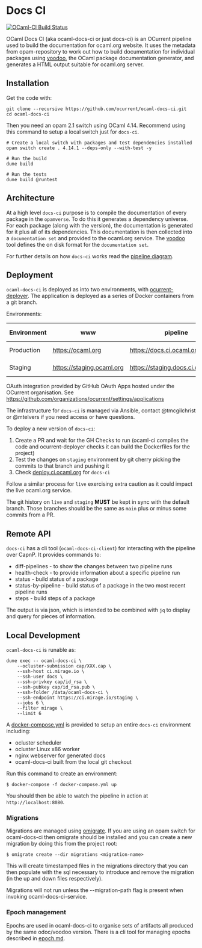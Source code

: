 # Docs CI

[![OCaml-CI Build Status](https://img.shields.io/endpoint?url=https%3A%2F%2Focaml.ci.dev%2Fbadge%2Focurrent%2Focaml-docs-ci%2Fmain&logo=ocaml)](https://ocaml.ci.dev/github/ocurrent/ocaml-docs-ci)

OCaml Docs CI (aka ocaml-docs-ci or just docs-ci) is an OCurrent pipeline used to build the documentation for ocaml.org website.
It uses the metadata from opam-repository to work out how to build documentation for individual packages using [voodoo](https://github.com/ocaml-doc/voodoo), the OCaml package documentation generator, and generates a HTML output suitable for ocaml.org server.

## Installation

Get the code with:

```shell
git clone --recursive https://github.com/ocurrent/ocaml-docs-ci.git
cd ocaml-docs-ci
```

Then you need an opam 2.1 switch using OCaml 4.14. Recommend using this command to setup a local switch just for `docs-ci`.

```shell
# Create a local switch with packages and test dependencies installed
opam switch create . 4.14.1 --deps-only --with-test -y

# Run the build
dune build

# Run the tests
dune build @runtest
```

## Architecture

At a high level `docs-ci` purpose is to compile the documentation of every package in the `opamverse`. To do this it generates
a dependency universe. For each package (along with the version), the documentation is generated for it plus all of its
dependencies. This documentation is then collected into a `documentation set` and provided to the ocaml.org service.
The [voodoo](https://github.com/ocaml-doc/voodoo) tool defines the on disk format for the `documentation set`.

For further details on how `docs-ci` works read the [pipeline diagram](doc/pipeline-diagram.md).

## Deployment

`ocaml-docs-ci` is deployed as into two environments, with [ocurrent-deployer](https://deploy.ci.ocaml.org/?repo=ocurrent/ocaml-docs-ci&). The application is deployed as a series of Docker containers from a git branch.

Environments:

| Environment | www                       | pipeline                          | git branch | data                               | voodoo branch |
| ----------- | ------------------------- | --------------------------------- | ---------- | ---------------------------------- | ------------- |
| Production  | https://ocaml.org         | https://docs.ci.ocaml.org         | live       | http://docs-data.ocaml.org         | main          |
| Staging     | https://staging.ocaml.org | https://staging.docs.ci.ocaml.org | staging    | http://staging.docs-data.ocaml.org | staging       |

OAuth integration provided by GitHub OAuth Apps hosted under the OCurrent organisation.
See https://github.com/organizations/ocurrent/settings/applications

The infrastructure for `docs-ci` is managed via Ansible, contact @tmcgilchrist or @mtelvers if you need access or have questions.

To deploy a new version of `docs-ci`:

1. Create a PR and wait for the GH Checks to run (ocaml-ci compiles the code and ocurrent-deployer checks it can build the Dockerfiles for the project)
1. Test the changes on `staging` environment by git cherry picking the commits to that branch and pushing it
1. Check [deploy.ci.ocaml.org](https://deploy.ci.ocaml.org/?repo=ocurrent/ocaml-docs-ci&) for `docs-ci`

Follow a similar process for `live` exercising extra caution as it could impact the live ocaml.org service.

The git history on `live` and `staging` **MUST** be kept in sync with the default branch.
Those branches should be the same as `main` plus or minus some commits from a PR.

## Remote API

`docs-ci` has a cli tool (`ocaml-docs-ci-client`) for interacting with the pipeline over CapnP. It provides commands to:

 * diff-pipelines - to show the changes between two pipeline runs
 * health-check - to provide information about a specific pipeline run
 * status - build status of a package
 * status-by-pipeline - build status of a package in the two most recent pipeline runs
 * steps - build steps of a package

The output is via json, which is intended to be combined with `jq` to display and query for pieces of information.

## Local Development

`ocaml-docs-ci` is runable as:

```
dune exec -- ocaml-docs-ci \
    --ocluster-submission cap/XXX.cap \
    --ssh-host ci.mirage.io \
    --ssh-user docs \
    --ssh-privkey cap/id_rsa \
    --ssh-pubkey cap/id_rsa.pub \
    --ssh-folder /data/ocaml-docs-ci \
    --ssh-endpoint https://ci.mirage.io/staging \
    --jobs 6 \
    --filter mirage \
    --limit 6
```

A [docker-compose.yml](docker-compose.yml) is provided to setup an entire `docs-ci` environment including:

- ocluster scheduler
- ocluster Linux x86 worker
- nginx webserver for generated docs
- ocaml-docs-ci built from the local git checkout

Run this command to create an environment:

```shell
$ docker-compose -f docker-compose.yml up
```

You should then be able to watch the pipeline in action at `http://localhost:8080`.

### Migrations

Migrations are managed using [omigrate](https://github.com/tmattio/omigrate). If you are using an opam switch for ocaml-docs-ci then omigrate should be installed and you can create a new migration by doing this from the project root:

``` shell
$ omigrate create --dir migrations <migration-name>
```

This will create timestamped files in the migrations directory that you can then populate with the sql necessary to introduce and remove the migration (in the up and down files respectively).

Migrations will not run unless the --migration-path flag is present when invoking ocaml-docs-ci-service.

### Epoch management
Epochs are used in ocaml-docs-ci to organise sets of artifacts all produced by the same odoc/voodoo version.
There is a cli tool for managing epochs described in [epoch.md](./src/cli/epoch.md).
